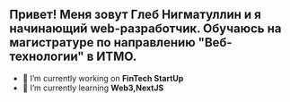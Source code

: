 ## Привет! Меня зовут Глеб Нигматуллин и я начинающий web-разработчик. Обучаюсь на магистратуре по направлению "Веб-технологии" в ИТМО.


- 🔭 I’m currently working on **FinTech StartUp**
- 🌱 I’m currently learning **Web3,NextJS** 


